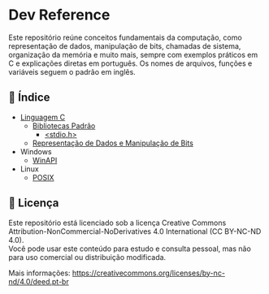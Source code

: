 # Dev Reference

Este repositório reúne conceitos fundamentais da computação, como representação de dados, manipulação de bits, chamadas de sistema, organização da memória e muito mais, sempre com exemplos práticos em C e explicações diretas em português. Os nomes de arquivos, funções e variáveis seguem o padrão em inglês.

## 📂 Índice

- [Linguagem C](/docs/c/README.md)
  - [Bibliotecas Padrão](/docs/c/standard-libraries/README.md)
    - [<stdio.h>](/docs/c/standard-libraries/stdio_h.md)
  - [Representação de Dados e Manipulação de Bits](/docs/c/data-representation.md)
- Windows
  - [WinAPI](/docs/windows/winapi/README.md)
- Linux
  - [POSIX](/docs/linux/posix/README.md)

## 📜 Licença

Este repositório está licenciado sob a licença Creative Commons Attribution-NonCommercial-NoDerivatives 4.0 International (CC BY-NC-ND 4.0).  
Você pode usar este conteúdo para estudo e consulta pessoal, mas não para uso comercial ou distribuição modificada.

Mais informações: https://creativecommons.org/licenses/by-nc-nd/4.0/deed.pt-br